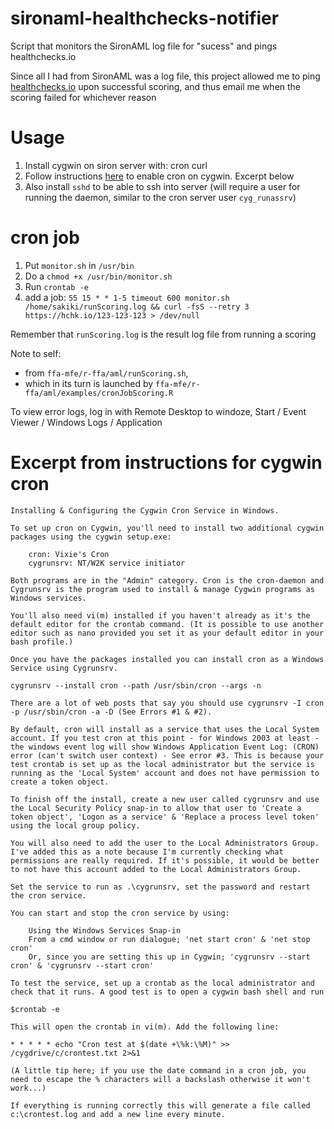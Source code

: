# sironaml-healthchecks-notifier
Script that monitors the SironAML log file for "sucess" and pings healthchecks.io

Since all I had from SironAML was a log file,
this project allowed me to ping [healthchecks.io](https://healthchecks.io/) upon successful scoring,
and thus email me when the scoring failed for whichever reason

# Usage
1. Install cygwin on siron server with: cron curl
2. Follow instructions [here](http://www.davidjnice.com/cygwin_cron_service.html) to enable cron on cygwin. Excerpt below
3. Also install `sshd` to be able to ssh into server (will require a user for running the daemon, similar to the cron server user `cyg_runassrv`)

# cron job
1. Put `monitor.sh` in `/usr/bin`
2. Do a `chmod +x /usr/bin/monitor.sh`
3. Run `crontab -e`
4. add a job: `55 15 * * 1-5 timeout 600 monitor.sh /home/sakiki/runScoring.log && curl -fsS --retry 3 https://hchk.io/123-123-123 > /dev/null`

Remember that `runScoring.log` is the result log file from running a scoring

Note to self:
- from `ffa-mfe/r-ffa/aml/runScoring.sh`,
- which in its turn is launched by `ffa-mfe/r-ffa/aml/examples/cronJobScoring.R`

To view error logs, log in with Remote Desktop to windoze, Start / Event Viewer / Windows Logs / Application

# Excerpt from instructions for cygwin cron

```
Installing & Configuring the Cygwin Cron Service in Windows.

To set up cron on Cygwin, you'll need to install two additional cygwin packages using the cygwin setup.exe:

    cron: Vixie's Cron
    cygrunsrv: NT/W2K service initiator

Both programs are in the "Admin" category. Cron is the cron-daemon and Cygrunsrv is the program used to install & manage Cygwin programs as Windows services.

You'll also need vi(m) installed if you haven't already as it's the default editor for the crontab command. (It is possible to use another editor such as nano provided you set it as your default editor in your bash profile.)

Once you have the packages installed you can install cron as a Windows Service using Cygrunsrv.

cygrunsrv --install cron --path /usr/sbin/cron --args -n

There are a lot of web posts that say you should use cygrunsrv -I cron -p /usr/sbin/cron -a -D (See Errors #1 & #2).

By default, cron will install as a service that uses the Local System account. If you test cron at this point - for Windows 2003 at least - the windows event log will show Windows Application Event Log: (CRON) error (can't switch user context) - See error #3. This is because your test crontab is set up as the local administrator but the service is running as the 'Local System' account and does not have permission to create a token object.

To finish off the install, create a new user called cygrunsrv and use the Local Security Policy snap-in to allow that user to 'Create a token object', 'Logon as a service' & 'Replace a process level token' using the local group policy.

You will also need to add the user to the Local Administrators Group. I've added this as a note because I'm currently checking what permissions are really required. If it's possible, it would be better to not have this account added to the Local Administrators Group.

Set the service to run as .\cygrunsrv, set the password and restart the cron service.

You can start and stop the cron service by using:

    Using the Windows Services Snap-in
    From a cmd window or run dialogue; 'net start cron' & 'net stop cron'
    Or, since you are setting this up in Cygwin; 'cygrunsrv --start cron' & 'cygrunsrv --start cron'

To test the service, set up a crontab as the local administrator and check that it runs. A good test is to open a cygwin bash shell and run

$crontab -e

This will open the crontab in vi(m). Add the following line:

* * * * * echo "Cron test at $(date +\%k:\%M)" >> /cygdrive/c/crontest.txt 2>&1

(A little tip here; if you use the date command in a cron job, you need to escape the % characters will a backslash otherwise it won't work...)

If everything is running correctly this will generate a file called c:\crontest.log and add a new line every minute. 
```
